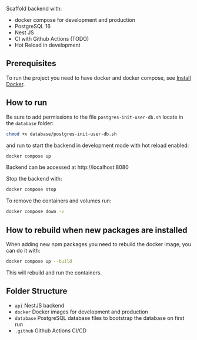 Scaffold backend with:
- docker compose for development and production
- PostgreSQL 16
- Nest JS
- CI with Github Actions (TODO)
- Hot Reload in development

## Prerequisites

To run the project you need to have docker and docker compose, see [Install Docker](https://docs.docker.com/engine/install/).


## How to run

Be sure to add permissions to the file `postgres-init-user-db.sh` locate in the `database` folder:
```bash
chmod +x database/postgres-init-user-db.sh
```

and run to start the backend in development mode with hot reload enabled:
```bash
docker compose up
```

Backend can be accessed at http://localhost:8080

Stop the backend with:
```bash
docker compose stop
```

To remove the containers and volumes run:
```bash
docker compose down -v
```

## How to rebuild when new packages are installed

When adding new npm packages you need to rebuild the docker image, you can do it with:
```bash
docker compose up --build
```

This will rebuild and run the containers.

## Folder Structure

- `api` NestJS backend
- `docker` Docker images for development and production
- `database` PostgreSQL database files to bootstrap the database on first run
- `.github` Github Actions CI/CD